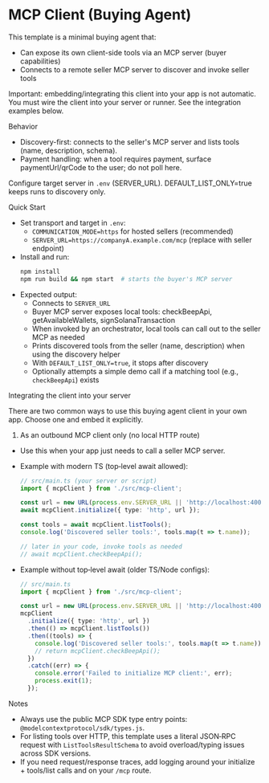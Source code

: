 # MCP Client (Buying Agent)

This template is a minimal buying agent that:
- Can expose its own client-side tools via an MCP server (buyer capabilities)
- Connects to a remote seller MCP server to discover and invoke seller tools

Important: embedding/integrating this client into your app is not automatic. You must wire the client into your server or runner. See the integration examples below.

Behavior
- Discovery-first: connects to the seller's MCP server and lists tools (name, description, schema).
- Payment handling: when a tool requires payment, surface paymentUrl/qrCode to the user; do not poll here.

Configure target server in `.env` (SERVER_URL). DEFAULT_LIST_ONLY=true keeps runs to discovery only.

Quick Start
- Set transport and target in `.env`:
  - `COMMUNICATION_MODE=https` for hosted sellers (recommended)
  - `SERVER_URL=https://companyA.example.com/mcp` (replace with seller endpoint)
- Install and run:
  ```bash
  npm install
  npm run build && npm start  # starts the buyer's MCP server
  ```
- Expected output:
  - Connects to `SERVER_URL`
  - Buyer MCP server exposes local tools: checkBeepApi, getAvailableWallets, signSolanaTransaction
  - When invoked by an orchestrator, local tools can call out to the seller MCP as needed
  - Prints discovered tools from the seller (name, description) when using the discovery helper
  - With `DEFAULT_LIST_ONLY=true`, it stops after discovery
  - Optionally attempts a simple demo call if a matching tool (e.g., `checkBeepApi`) exists

Integrating the client into your server

There are two common ways to use this buying agent client in your own app. Choose one and embed it explicitly.

1) As an outbound MCP client only (no local HTTP route)
- Use this when your app just needs to call a seller MCP server.
- Example with modern TS (top‑level await allowed):
  ```ts
  // src/main.ts (your server or script)
  import { mcpClient } from './src/mcp-client';

  const url = new URL(process.env.SERVER_URL || 'http://localhost:4005/mcp');
  await mcpClient.initialize({ type: 'http', url });

  const tools = await mcpClient.listTools();
  console.log('Discovered seller tools:', tools.map(t => t.name));

  // later in your code, invoke tools as needed
  // await mcpClient.checkBeepApi();
  ```

- Example without top‑level await (older TS/Node configs):
  ```ts
  // src/main.ts
  import { mcpClient } from './src/mcp-client';

  const url = new URL(process.env.SERVER_URL || 'http://localhost:4005/mcp');
  mcpClient
    .initialize({ type: 'http', url })
    .then(() => mcpClient.listTools())
    .then((tools) => {
      console.log('Discovered seller tools:', tools.map(t => t.name));
      // return mcpClient.checkBeepApi();
    })
    .catch((err) => {
      console.error('Failed to initialize MCP client:', err);
      process.exit(1);
    });
  ```

Notes
- Always use the public MCP SDK type entry points: `@modelcontextprotocol/sdk/types.js`.
- For listing tools over HTTP, this template uses a literal JSON‑RPC request with `ListToolsResultSchema` to avoid overload/typing issues across SDK versions.
- If you need request/response traces, add logging around your initialize + tools/list calls and on your `/mcp` route.
